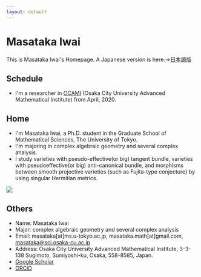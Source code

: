 ```yaml
---
layout: default
---
```




# **Masataka Iwai**
This is Masataka Iwai's Homepage.
A Japanese version is here.→[日本語版](https://masataka123.github.io/blog3/)

## **Schedule**
- I'm a researcher in [OCAMI]( http://www.sci.osaka-cu.ac.jp/OCAMI/eng/about/member/member.html) (Osaka City University Advanced Mathematical Institute) from April, 2020.

## **Home**
- I'm Masataka Iwai, a Ph.D. student in the Graduate School of Mathematical Sciences, The University of Tokyo.
- I'm majoring in complex algebraic geometry and several complex analysis.
- I study varieties with pseudo-effective(or big) tangent bundle, varieties with pseudoeffective(or big) anti-canonical bundle, and morphisms between smooth projective varieties (such as Fujita-type conjecture) by using singular Hermitian metrics.

![](https://masataka123.github.io/blog3_e/picture/1.jpg )

## **Others**
- Name: Masataka Iwai
- Major: complex algebraic geometry and several complex analysis
- Email: masataka[at]ms.u-tokyo.ac.jp, masataka.math[at]gmail.com, masataka@sci.osaka-cu.ac.jp
- Address: Osaka City University Advanced Mathematical Institute, 3-3-138 Sugimoto, Sumiyoshi-ku, Osaka,  558-8585,  Japan.
- [Google Scholar](https://scholar.google.com/citations?hl=ja&user=ZTKnR6QAAAAJ)
- [ORCiD](https://orcid.org/0000-0002-0273-0360)


